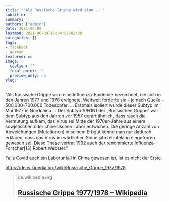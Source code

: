 ```yaml
---
title: '"Als Russische Grippe wird eine ...'
subtitle: ''
summary: ''
authors: ["admin"]
date: 2021-06-09
lastmod: 2021-06-09T16:34:57+02:00
categories: []
tags:
- facebook
- german
featured: no
image:
  caption: ''
  focal_point: ''
  preview_only: no
slug: ''
---
```

"Als Russische Grippe wird eine Influenza-Epidemie bezeichnet, die sich in den Jahren 1977 und 1978 ereignete. Weltweit forderte sie – je nach Quelle – 500.000–700.000 Todesopfer.
...
Erstmals isoliert wurde dieser Subtyp im Mai 1977 in Nordchina
...
Der Subtyp A/H1N1 der „Russischen Grippe“ war dem Subtyp aus den Jahren vor 1957 derart ähnlich, dass rasch die Vermutung aufkam, das Virus sei Mitte der 1970er-Jahre aus einem sowjetischen oder chinesischen Labor entwichen. Die geringe Anzahl von Abweichungen (Mutationen) in seinem Erbgut könne man nur dadurch erklären, dass das Virus im wörtlichen Sinne jahrzehntelang eingefroren gewesen sei. Diese These vertrat 1992 auch der renommierte Influenza-Forscher[13] Robert Webster."

Falls Covid auch ein Laborunfall in China gewesen ist, ist es nicht der Erste. 

https://de.wikipedia.org/wiki/Russische_Grippe_1977/1978
> de.wikipedia.org
> ## [Russische Grippe 1977/1978 – Wikipedia](https://de.wikipedia.org/wiki/Russische_Grippe_1977/1978)
>


